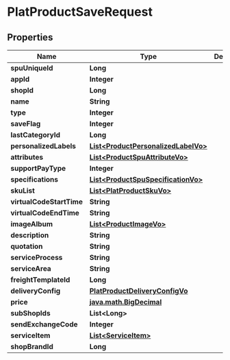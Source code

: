 

# PlatProductSaveRequest


## Properties

Name | Type | Description | Notes
------------ | ------------- | ------------- | -------------
**spuUniqueId** | **Long** |  |  [optional]
**appId** | **Integer** |  |  [optional]
**shopId** | **Long** |  |  [optional]
**name** | **String** |  |  [optional]
**type** | **Integer** |  |  [optional]
**saveFlag** | **Integer** |  |  [optional]
**lastCategoryId** | **Long** |  |  [optional]
**personalizedLabels** | [**List&lt;ProductPersonalizedLabelVo&gt;**](ProductPersonalizedLabelVo.md) |  |  [optional]
**attributes** | [**List&lt;ProductSpuAttributeVo&gt;**](ProductSpuAttributeVo.md) |  |  [optional]
**supportPayType** | **Integer** |  |  [optional]
**specifications** | [**List&lt;ProductSpuSpecificationVo&gt;**](ProductSpuSpecificationVo.md) |  |  [optional]
**skuList** | [**List&lt;PlatProductSkuVo&gt;**](PlatProductSkuVo.md) |  |  [optional]
**virtualCodeStartTime** | **String** |  |  [optional]
**virtualCodeEndTime** | **String** |  |  [optional]
**imageAlbum** | [**List&lt;ProductImageVo&gt;**](ProductImageVo.md) |  |  [optional]
**description** | **String** |  |  [optional]
**quotation** | **String** |  |  [optional]
**serviceProcess** | **String** |  |  [optional]
**serviceArea** | **String** |  |  [optional]
**freightTemplateId** | **Long** |  |  [optional]
**deliveryConfig** | [**PlatProductDeliveryConfigVo**](PlatProductDeliveryConfigVo.md) |  |  [optional]
**price** | [**java.math.BigDecimal**](java.math.BigDecimal.md) |  |  [optional]
**subShopIds** | **List&lt;Long&gt;** |  |  [optional]
**sendExchangeCode** | **Integer** |  |  [optional]
**serviceItem** | [**List&lt;ServiceItem&gt;**](ServiceItem.md) |  |  [optional]
**shopBrandId** | **Long** |  |  [optional]



